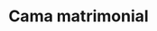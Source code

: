 ---
layout: ../../../layouts/ProductLayout.astro
title: 'Cama matrimonial'
pubDate: 2022-07-01
description: 'Fabricación de cama matrimonial.'
slug: '/productos/camas/matrimonial-8'

image:
    url: '/images/webp/camas/matrimonial-8.webp'
    alt: 'The Astro logo on a dark background with a pink glow.'
    metaurl: '/images/jpeg/camas/matrimonial-8.jpeg'
tags: ["astro", "blogging", "learning in public"]
---